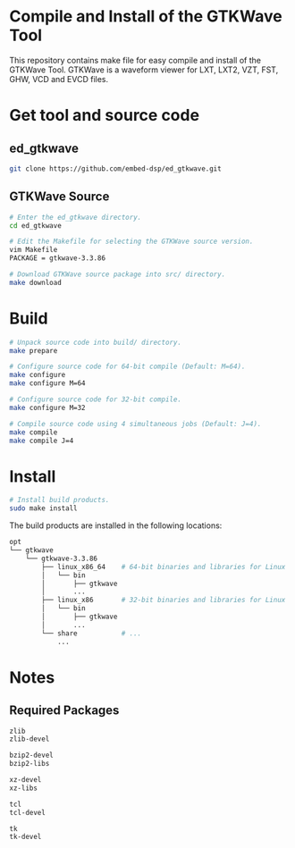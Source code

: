 
Compile and Install of the GTKWave Tool
=======================================

This repository contains make file for easy compile and install of the GTKWave Tool.
GTKWave is a waveform viewer for LXT, LXT2, VZT, FST, GHW, VCD and EVCD files.

Get tool and source code
========================

## ed_gtkwave
```bash
git clone https://github.com/embed-dsp/ed_gtkwave.git
```

## GTKWave Source
```bash
# Enter the ed_gtkwave directory.
cd ed_gtkwave

# Edit the Makefile for selecting the GTKWave source version.
vim Makefile
PACKAGE = gtkwave-3.3.86

# Download GTKWave source package into src/ directory.
make download
```

Build
=====
```bash
# Unpack source code into build/ directory.
make prepare

# Configure source code for 64-bit compile (Default: M=64).
make configure
make configure M=64

# Configure source code for 32-bit compile.
make configure M=32

# Compile source code using 4 simultaneous jobs (Default: J=4).
make compile
make compile J=4
```

Install
=======
```bash
# Install build products.
sudo make install
```

The build products are installed in the following locations:
```bash
opt
└── gtkwave
    └── gtkwave-3.3.86
        ├── linux_x86_64    # 64-bit binaries and libraries for Linux
        │   └── bin
        │       ├── gtkwave
        │       ...
        ├── linux_x86       # 32-bit binaries and libraries for Linux
        │   └── bin
        │       ├── gtkwave
        │       ...
        └── share           # ...
            ...
```

Notes
=====

## Required Packages

```bash
zlib
zlib-devel

bzip2-devel
bzip2-libs

xz-devel
xz-libs

tcl
tcl-devel

tk
tk-devel
```

